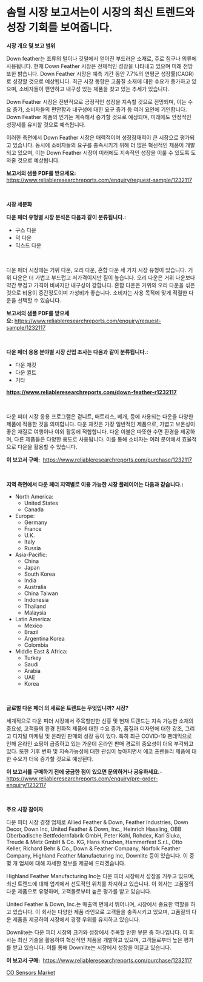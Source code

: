 <p><h1>솜털 시장 보고서는이 시장의 최신 트렌드와 성장 기회를 보여줍니다.</h1></p><p><strong>시장 개요 및 보고 범위</strong></p>
<p><p>Down feather는 조류의 털이나 깃털에서 얻어진 부드러운 소재로, 주로 침구나 의류에 사용됩니다. 현재 Down Feather 시장은 전체적인 성장을 나타내고 있으며 미래 전망 또한 밝습니다. Down Feather 시장은 예측 기간 동안 7.7%의 연평균 성장률(CAGR)로 성장할 것으로 예상됩니다. 최근 시장 동향은 고품질 소재에 대한 수요가 증가하고 있으며, 소비자들이 편안하고 내구성 있는 제품을 찾고 있는 추세가 있습니다.</p><p>Down Feather 시장은 전반적으로 긍정적인 성장을 지속할 것으로 전망되며, 이는 수요 증가, 소비자들의 편안함과 내구성에 대한 요구 증가 등 여러 요인에 기인합니다. Down Feather 제품의 인기는 계속해서 증가할 것으로 예상되며, 미래에도 안정적인 성장세를 유지할 것으로 예측됩니다.</p><p>이러한 측면에서 Down Feather 시장은 매력적이며 성장잠재력이 큰 시장으로 평가되고 있습니다. 동시에 소비자들의 요구를 충족시키기 위해 더 많은 혁신적인 제품이 개발되고 있으며, 이는 Down Feather 시장이 미래에도 지속적인 성장을 이룰 수 있도록 도와줄 것으로 예상됩니다.</p></p>
<p><strong>보고서의 샘플 PDF를 받으세요:</strong> <a href="https://www.reliableresearchreports.com/enquiry/request-sample/1232117">https://www.reliableresearchreports.com/enquiry/request-sample/1232117</a></p>
<p>&nbsp;</p>
<p><strong>시장 세분화</strong></p>
<p><strong>다운 페더 유형별 시장 분석은 다음과 같이 분류됩니다.:</strong></p>
<p><ul><li>구스 다운</li><li>덕 다운</li><li>믹스드 다운</li></ul></p>
<p>&nbsp;</p>
<p><p>다운 페더 시장에는 거위 다운, 오리 다운, 혼합 다운 세 가지 시장 유형이 있습니다. 거위 다운은 더 가볍고 부드럽고 저가격이지만 질이 높습니다. 오리 다운은 거위 다운보다 약간 무겁고 가격이 비싸지만 내구성이 강합니다. 혼합 다운은 거위와 오리 다운을 섞은 것으로 비용이 중간정도이며 가성비가 좋습니다. 소비자는 사용 목적에 맞게 적절한 다운을 선택할 수 있습니다.</p></p>
<p><strong>보고서의 샘플 PDF를 받으세요:</strong>&nbsp;<a href="https://www.reliableresearchreports.com/enquiry/request-sample/1232117">https://www.reliableresearchreports.com/enquiry/request-sample/1232117</a></p>
<p>&nbsp;</p>
<p><strong> 다운 페더 응용 분야별 시장 산업 조사는 다음과 같이 분류됩니다.:</strong></p>
<p><ul><li>다운 재킷</li><li>다운 퀼트</li><li>기타</li></ul></p>
<p><strong><a href="https://www.reliableresearchreports.com/down-feather-r1232117">https://www.reliableresearchreports.com/down-feather-r1232117</a></strong></p>
<p>&nbsp;</p>
<p><p>다운 피더 시장 응용 프로그램은 겉니트, 매트리스, 베개, 등에 사용되는 다운을 다양한 제품에 적용한 것을 의미합니다. 다운 재킷은 가장 일반적인 제품으로, 가볍고 보온성이 좋은 재질로 여행이나 야외 활동에 적합합니다. 다운 이불은 따뜻한 수면 환경을 제공하며, 다른 제품들은 다양한 용도로 사용됩니다. 이를 통해 소비자는 여러 분야에서 효율적으로 다운을 활용할 수 있습니다.</p></p>
<p><strong>이 보고서 구매:</strong>&nbsp; <a href="https://www.reliableresearchreports.com/purchase/1232117">https://www.reliableresearchreports.com/purchase/1232117</a></p>
<p>&nbsp;</p>
<p><strong>지역 측면에서 다운 페더 지역별로 이용 가능한 시장 플레이어는 다음과 같습니다.:</strong></p>
<p><ul>
    <li>
        North America:
        <ul>
            <li>United States</li>
            <li>Canada</li>
        </ul>
    </li>
    <li>
        Europe:
        <ul>
            <li>Germany</li>
            <li>France</li>
            <li>U.K.</li>
            <li>Italy</li>
            <li>Russia</li>
        </ul>
    </li>
    <li>
        Asia-Pacific:
        <ul>
            <li>China</li>
            <li>Japan</li>
            <li>South Korea</li>
            <li>India</li>
            <li>Australia</li>
            <li>China Taiwan</li>
            <li>Indonesia</li>
            <li>Thailand</li>
            <li>Malaysia</li>
        </ul>
    </li>
    <li>
        Latin America:
        <ul>
            <li>Mexico</li>
            <li>Brazil</li>
            <li>Argentina Korea</li>
            <li>Colombia</li>
        </ul>
    </li>
    <li>
        Middle East & Africa:
        <ul>
            <li>Turkey</li>
            <li>Saudi</li>
            <li>Arabia</li>
            <li>UAE</li>
            <li>Korea</li>
        </ul>
    </li>
    </ul></p>
<p>&nbsp;</p>
<p><strong>글로벌 다운 페더 의 새로운 트렌드는 무엇입니까? 시장?</strong></p>
<p><p>세계적으로 다운 피더 시장에서 주목할만한 신흥 및 현재 트렌드는 지속 가능한 소재의 중요성, 고객들의 환경 친화적 제품에 대한 수요 증가, 품질과 디자인에 대한 강조, 그리고 디지털 마케팅 및 온라인 판매의 성장 등이 있다. 특히 최근 COVID-19 팬데믹으로 인해 온라인 쇼핑이 급증하고 있는 가운데 온라인 판매 경로의 중요성이 더욱 부각되고 있다. 또한 기후 변화 및 지속가능성에 대한 관심이 높아지면서 에코 프렌들리 제품에 대한 수요가 더욱 증가할 것으로 예상된다.</p></p>
<p><strong>이 보고서를 구매하기 전에 궁금한 점이 있으면 문의하거나 공유하세요.</strong>- <a href="https://www.reliableresearchreports.com/enquiry/pre-order-enquiry/1232117">https://www.reliableresearchreports.com/enquiry/pre-order-enquiry/1232117</a></p>
<p>&nbsp;</p>
<p><strong>주요 시장 참여자</strong></p>
<p><p>다운 피더 시장 경쟁 업체로 Allied Feather & Down, Feather Industries, Down Decor, Down Inc, United Feather & Down, Inc., Heinrich Hassling, OBB Oberbadische Bettfedernfabrik GmbH, Peter Kohl, Rohdex, Karl Sluka, Treude & Metz GmbH & Co. KG, Hans Kruchen, Hammerfest S.r.l., Otto Keller, Richard Behr & Co., Down & Feather Company, Norfolk Feather Company, Highland Feather Manufacturing Inc, Downlite 등이 있습니다. 이 중 몇 개 업체에 대해 자세한 정보를 제공해 드리겠습니다.</p><p>Highland Feather Manufacturing Inc는 다운 피더 시장에서 성장을 거두고 있으며, 최신 트렌드에 대해 업계에서 선도적인 위치를 차지하고 있습니다. 이 회사는 고품질의 다운 제품으로 유명하며, 고객들로부터 높은 평가를 받고 있습니다.</p><p>United Feather & Down, Inc.는 매출액 면에서 뛰어나며, 시장에서 중요한 역할을 하고 있습니다. 이 회사는 다양한 제품 라인으로 고객들을 충족시키고 있으며, 고품질의 다운 제품을 제공하여 시장에서 경쟁 우위를 유지하고 있습니다.</p><p>Downlite는 다운 피더 시장의 크기와 성장에서 주목할 만한 부분 중 하나입니다. 이 회사는 최신 기술을 활용하여 혁신적인 제품을 개발하고 있으며, 고객들로부터 높은 평가를 받고 있습니다. 이를 통해 Downlite는 시장에서 성장을 이끌고 있습니다.</p></p>
<p><strong>이 보고서 구매:</strong>&nbsp;&nbsp;<a href="https://www.reliableresearchreports.com/purchase/1232117">https://www.reliableresearchreports.com/purchase/1232117</a></p>
<p><p><a href="https://changeable-paste-463.notion.site/CO-Sensors-Market-Focuses-on-Market-Share-Size-and-Projected-Forecast-Till-2031-4c39d716877741329bc117ca297df313">CO Sensors Market</a></p></p>